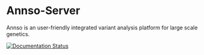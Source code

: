 # Annso-Server

Annso is an user-friendly integrated variant analysis platform for large scale genetics. 


[![Documentation Status](https://readthedocs.org/projects/annso/badge/?version=latest)](http://annso.readthedocs.io/en/latest/?badge=latest)
